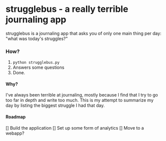 # strugglebus - a really terrible journaling app
strugglebus is a journaling app that asks you of only one main thing per day: "what was today's struggles?" 

### How?
1. `python strugglebus.py`
2. Answers some questions
3. Done.

#### Why?
I've always been terrible at journaling, mostly because I find that I try to go too far in depth and write too much. This is my attempt to summarize my day by listing the biggest struggle I had that day. 

#### Roadmap
[] Build the application
[] Set up some form of analytics
[] Move to a webapp? 